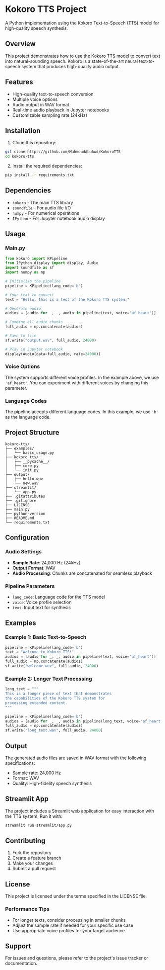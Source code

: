 # Kokoro TTS Project

A Python implementation using the Kokoro Text-to-Speech (TTS) model for high-quality speech synthesis.

## Overview

This project demonstrates how to use the Kokoro TTS model to convert text into natural-sounding speech. Kokoro is a state-of-the-art neural text-to-speech system that produces high-quality audio output.

## Features

- High-quality text-to-speech conversion
- Multiple voice options
- Audio output in WAV format
- Real-time audio playback in Jupyter notebooks
- Customizable sampling rate (24kHz)

## Installation

1. Clone this repository:
```bash
git clone https://github.com/MahmoudAbuAwd/KokoroTTS
cd kokoro-tts
```

2. Install the required dependencies:
```bash
pip install -r requirements.txt
```

## Dependencies

- `kokoro` - The main TTS library
- `soundfile` - For audio file I/O
- `numpy` - For numerical operations
- `IPython` - For Jupyter notebook audio display

## Usage

### Main.py

```python
from kokoro import KPipeline
from IPython.display import display, Audio
import soundfile as sf
import numpy as np

# Initialize the pipeline
pipeline = KPipeline(lang_code='b')

# Your text to convert
text = "Hello, this is a test of the Kokoro TTS system."

# Generate audio
audios = [audio for _, _, audio in pipeline(text, voice='af_heart')]

# Combine all audio chunks
full_audio = np.concatenate(audios)

# Save to file
sf.write("output.wav", full_audio, 24000)

# Play in Jupyter notebook
display(Audio(data=full_audio, rate=24000))
```

### Voice Options

The system supports different voice profiles. In the example above, we use `'af_heart'`. You can experiment with different voices by changing this parameter.

### Language Codes

The pipeline accepts different language codes. In this example, we use `'b'` as the language code.

## Project Structure

```
kokoro-tts/
├── examples/
│   └── basic_usage.py
├── kokoro_tts/
│   ├── __pycache__/
│   ├── core.py
│   └── init.py
├── output/
│   ├── hello.wav
│   └── new.wav
├── streamlit/
│   └── app.py
├── .gitattributes
├── .gitignore
├── LICENSE
├── main.py
├── python-version
├── README.md
└── requirements.txt
```

## Configuration

### Audio Settings

- **Sample Rate**: 24,000 Hz (24kHz)
- **Output Format**: WAV
- **Audio Processing**: Chunks are concatenated for seamless playback

### Pipeline Parameters

- `lang_code`: Language code for the TTS model
- `voice`: Voice profile selection
- `text`: Input text for synthesis

## Examples

### Example 1: Basic Text-to-Speech

```python
pipeline = KPipeline(lang_code='b')
text = "Welcome to Kokoro TTS!"
audios = [audio for _, _, audio in pipeline(text, voice='af_heart')]
full_audio = np.concatenate(audios)
sf.write("welcome.wav", full_audio, 24000)
```

### Example 2: Longer Text Processing

```python
long_text = """
This is a longer piece of text that demonstrates 
the capabilities of the Kokoro TTS system for 
processing extended content.
"""

pipeline = KPipeline(lang_code='b')
audios = [audio for _, _, audio in pipeline(long_text, voice='af_heart')]
full_audio = np.concatenate(audios)
sf.write("long_text.wav", full_audio, 24000)
```

## Output

The generated audio files are saved in WAV format with the following specifications:
- Sample rate: 24,000 Hz
- Format: WAV
- Quality: High-fidelity speech synthesis

## Streamlit App

The project includes a Streamlit web application for easy interaction with the TTS system. Run it with:

```bash
streamlit run streamlit/app.py
```

## Contributing

1. Fork the repository
2. Create a feature branch
3. Make your changes
4. Submit a pull request

## License

This project is licensed under the terms specified in the LICENSE file.

### Performance Tips

- For longer texts, consider processing in smaller chunks
- Adjust the sample rate if needed for your specific use case
- Use appropriate voice profiles for your target audience

## Support

For issues and questions, please refer to the project's issue tracker or documentation.

